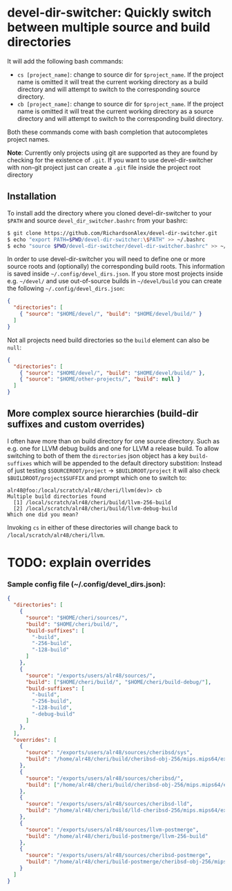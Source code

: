 # devel-dir-switcher: Quickly switch between multiple source and build directories


It will add the following bash commands:

- `cs [project_name]`: change to source dir for `$project_name`. If the project name is omitted it will treat the current working directory as a build directory and will attempt to switch to the corresponding source directory.
- `cb [project_name]`: change to source dir for `$project_name`. If the project name is omitted it will treat the current working directory as a source directory and will attempt to switch to the corresponding build directory.

Both these commands come with bash completion that autocompletes project names.

**Note**: Currently only projects using git are supported as they are found by checking for the existence of `.git`.
If you want to use devel-dir-switcher with non-git project just can create a `.git` file inside the project root directory

## Installation

To install add the directory where you cloned devel-dir-switcher to your `$PATH` and source `devel_dir_switcher.bashrc` from your bashrc:

```bash
$ git clone https://github.com/RichardsonAlex/devel-dir-switcher.git
$ echo "export PATH=$PWD/devel-dir-switcher:\$PATH" >> ~/.bashrc
$ echo "source $PWD/devel-dir-switcher/devel-dir-switcher.bashrc" >> ~/.bashrc
```

In order to use devel-dir-switcher you will need to define one or more source roots and (optionally) the corresponding build roots.
This information is saved inside `~/.config/devel_dirs.json`.
If you store most projects inside e.g. `~/devel/` and use out-of-source builds in `~/devel/build` you can create the following `~/.config/devel_dirs.json`:
```json
{
  "directories": [
    { "source": "$HOME/devel/", "build": "$HOME/devel/build/" }
  ]
}
```

Not all projects need build directories so the `build` element can also be `null`:
```json
{
  "directories": [
    { "source": "$HOME/devel/", "build": "$HOME/devel/build/" },
    { "source": "$HOME/other-projects/", "build": null }
  ]
}
```

## More complex source hierarchies (build-dir suffixes and custom overrides)

I often have more than on build directory for one source directory. Such as e.g. one for LLVM debug builds and one for LLVM a release build.
To allow switching to both of them the `directories` json object has a key `build-suffixes` which will be appended to the default directory substition:
Instead of just testing `$SOURCEROOT/project` -> `$BUILDROOT/project` it will also check `$BUILDROOT/project$SUFFIX` and prompt which
one to switch to:

```
alr48@foo:/local/scratch/alr48/cheri/llvm(dev)> cb
Multiple build directories found
  [1] /local/scratch/alr48/cheri/build/llvm-256-build
  [2] /local/scratch/alr48/cheri/build/llvm-debug-build
Which one did you mean? 
```

Invoking `cs` in either of these directories will change back to `/local/scratch/alr48/cheri/llvm`.


# TODO: explain overrides

### Sample config file (~/.config/devel_dirs.json):

```json
{
  "directories": [
    {
      "source": "$HOME/cheri/sources/",
      "build": "$HOME/cheri/build/",
      "build-suffixes": [
        "-build",
        "-256-build",
        "-128-build"
      ]
    },
    {
      "source": "/exports/users/alr48/sources/",
      "build": ["$HOME/cheri/build/", "$HOME/cheri/build-debug/"],
      "build-suffixes": [
        "-build",
        "-256-build",
        "-128-build",
        "-debug-build"
      ]
    },
  ],
  "overrides": [
    {
      "source": "/exports/users/alr48/sources/cheribsd/sys",
      "build": "/home/alr48/cheri/build/cheribsd-obj-256/mips.mips64/exports/users/alr48/sources/cheribsd/sys/CHERI_MALTA64"
    },
    {
      "source": "/exports/users/alr48/sources/cheribsd/",
      "build": ["/home/alr48/cheri/build/cheribsd-obj-256/mips.mips64/exports/users/alr48/sources/cheribsd/", "/home/alr48/cheri/build-debug/cheribsd-obj-256/mips.mips64/exports/users/alr48/sources/cheribsd/"]
    },
    {
      "source": "/exports/users/alr48/sources/cheribsd-lld",
      "build": "/home/alr48/cheri/build/lld-cheribsd-256/mips.mips64/exports/users/alr48/sources/cheribsd-lld"
    },
    {
      "source": "/exports/users/alr48/sources/llvm-postmerge",
      "build": "/home/alr48/cheri/build-postmerge/llvm-256-build"
    },
    {
      "source": "/exports/users/alr48/sources/cheribsd-postmerge",
      "build": "/home/alr48/cheri/build-postmerge/cheribsd-obj-256/mips.mips64/exports/users/alr48/sources/cheribsd-postmerge"
    }
  ]
}

```
